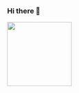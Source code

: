 ### Hi there 👋

<div align="left">
  <a href="https://github.com/d4nkali">
  <img height="150px" src="https://github-readme-stats.vercel.app/api/top-langs/?username=d4nkali&layout=compact&langs_count=100&theme=tokyonight"/>
</div>
<br>

<!--
**d4nkali/d4nkali** is a ✨ _special_ ✨ repository because its `README.md` (this file) appears on your GitHub profile.

Here are some ideas to get you started:

- 🔭 I’m currently working on ...
- 🌱 I’m currently learning ...
- 👯 I’m looking to collaborate on ...
- 🤔 I’m looking for help with ...
- 💬 Ask me about ...
- 📫 How to reach me: ...
- 😄 Pronouns: ...
- ⚡ Fun fact: ...
-->
